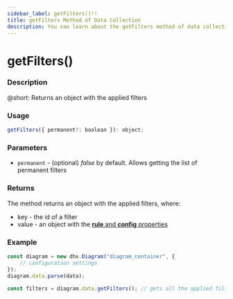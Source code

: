 ```yaml
---
sidebar_label: getFilters()!!
title: getFilters Method of Data Collection
description: You can learn about the getFilters method of data collection in the documentation of the DHTMLX JavaScript Diagram library. Browse developer guides and API reference, try out code examples and live demos, and download a free 30-day evaluation version of DHTMLX Diagram.
---
```


# getFilters()

### Description

@short: Returns an object with the applied filters 

### Usage

~~~js
getFilters({ permanent?: boolean }): object;
~~~

### Parameters

- `permanent` - (optional) *false* by default. Allows getting the list of permanent filters

### Returns

The method returns an object with the applied filters, where:
- key - the id of a filter 
- value - an object with the [**rule** and **config** properties](/api/data_collection/filter_method.md#parameters)

### Example

~~~js {6}
const diagram = new dhx.Diagram("diagram_container", {
    // configuration settings
});
diagram.data.parse(data);
    
const filters = diagram.data.getFilters(); // gets all the applied filters
~~~
